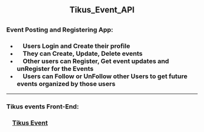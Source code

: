 <h2 align="center">Tikus_Event_API<h2>



<h3>Event Posting and Registering App:<h3>

* &nbsp; &nbsp; Users Login and Create their profile <br>
* &nbsp; &nbsp; They can Create, Update, Delete events <br>
* &nbsp; &nbsp; Other users can Register, Get event updates and unRegister for the Events<br>
* &nbsp; &nbsp; Users can Follow or UnFollow other Users to get future events organized by those users<br>
 

---

<h3>Tikus events Front-End:<h3>
&nbsp; &nbsp; <a href="https://github.com/DavG20/Tikus_Event">Tikus Event<a>



